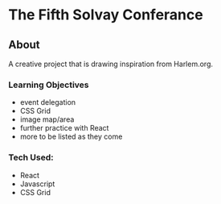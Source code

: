 # The Fifth Solvay Conferance

## About
A creative project that is drawing inspiration from Harlem.org.

### Learning Objectives
- event delegation 
- CSS Grid
- image map/area
- further practice with React
- more to be listed as they come

### Tech Used:
- React
- Javascript
- CSS Grid
